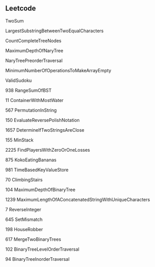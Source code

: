 Leetcode
--
TwoSum

LargestSubstringBetweenTwoEqualCharacters

CountCompleteTreeNodes

MaximumDepthOfNaryTree

NaryTreePreorderTraversal

MinimumNumberOfOperationsToMakeArrayEmpty

ValidSudoku

938 RangeSumOfBST

11 ContainerWithMostWater

567 PermutationInString

150 EvaluateReversePolishNotation

1657 DetermineIfTwoStringsAreClose

155 MinStack

2225 FindPlayersWithZeroOrOneLosses

875 KokoEatingBananas

981 TimeBasedKeyValueStore

70 ClimbingStairs

104 MaximumDepthOfBinaryTree

1239 MaximumLengthOfAConcatenatedStringWithUniqueCharacters

7 ReverseInteger

645 SetMismatch

198 HouseRobber

617 MergeTwoBinaryTrees

102 BinaryTreeLevelOrderTraversal

94 BinaryTreeInorderTraversal